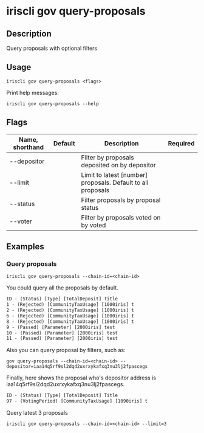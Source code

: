 # iriscli gov query-proposals

## Description

Query proposals with optional filters

## Usage

```
iriscli gov query-proposals <flags>
```


Print help messages:

```
iriscli gov query-proposals --help
```

## Flags

| Name, shorthand | Default | Description                                                  | Required |
| --------------- | ------- | ------------------------------------------------------------ | -------- |
| --depositor     |         | Filter by proposals deposited on by depositor                |          |
| --limit         |         | Limit to latest [number] proposals. Default to all proposals |          |
| --status        |         | Filter proposals by proposal status                          |          |
| --voter         |         | Filter by proposals voted on by voted                        |          |

## Examples

### Query proposals

```shell
iriscli gov query-proposals --chain-id=<chain-id>
```

You could query all the proposals by default.

```txt
ID - (Status) [Type] [TotalDeposit] Title
1 - (Rejected) [CommunityTaxUsage] [1000iris] t
2 - (Rejected) [CommunityTaxUsage] [1000iris] t
6 - (Rejected) [CommunityTaxUsage] [1000iris] t
8 - (Rejected) [CommunityTaxUsage] [1000iris] t
9 - (Passed) [Parameter] [2000iris] test
10 - (Passed) [Parameter] [2000iris] test
11 - (Passed) [Parameter] [2000iris] test
```

Also you can query proposal by filters, such as:

```shell
gov query-proposals --chain-id=<chain-id> --depositor=iaa14q5rf9sl2dqd2uxrxykafxq3nu3lj2fpascegs
```

Finally, here shows the proposal who's depositor address is iaa14q5rf9sl2dqd2uxrxykafxq3nu3lj2fpascegs.

```txt
ID - (Status) [Type] [TotalDeposit] Title
97 - (VotingPeriod) [CommunityTaxUsage] [1090iris] t
```

Query latest 3 proposals
```shell
iriscli gov query-proposals --chain-id=<chain-id> --limit=3
```